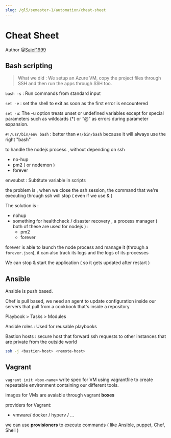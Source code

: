 ```yaml
---
slug: /gl5/semester-1/automation/cheat-sheet
---
```


# Cheat Sheet

Author [@Saief1999](https://github.com/Saief1999)

## Bash scripting

> What we did : We setup an Azure VM, copy the project files through SSH and then run the apps through SSH too.

`bash -s` : Run commands from standard input

`set -e` : set the shell to exit as soon as the first error is encountered

`set -u`: The -u option treats unset or undefined variables except for special parameters such as wildcards (*) or “@” as errors during parameter expansion.

`#!/usr/bin/env bash` : better than `#!/bin/bash` because it will always use the right "bash"

to handle the nodejs process , without depending on ssh

- no-hup
- pm2 ( or nodemon )
- forever

envsubst : Subtitute variable in scripts

the problem is , when we close the ssh session, the command that we're executing through ssh will stop ( even if we use & )

The solution is :

- nohup
- something for healthcheck / disaster recovery , a process manager ( both of these are used for nodejs ) :
  - pm2
  - forever

forever is able to launch the node process and manage it (through a `forever.json`), it can also track its logs and the logs of its processes

We can stop & start the application ( so it gets updated after restart )

## Ansible

Ansible is push based.

Chef is pull based, we need an agent to update configuration inside our servers that pull from a cookbook that's inside a repository

Playbook > Tasks > Modules

Ansible roles : Used for reusable playbooks

Bastion hosts : secure host that forward ssh requests to other instances that are private from the outside world

```bash
ssh -j <bastion-host> <remote-host>
```

## Vagrant

`vagrant init <box-name>`
write spec for VM using vagrantfile to create repeatable environment containing our different tools.

images for VMs are avaiable through vagrant **boxes**

providers for Vagrant:

- vmware/ docker / hyperv / ...

we can use **provisioners** to execute commands ( like Ansible, puppet, Chef, Shell )
